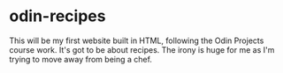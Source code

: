 # odin-recipes
This will be my first website built in HTML, following the Odin Projects course work. 
It's got to be about recipes. The irony is huge for me as I'm trying to move away from being a chef.